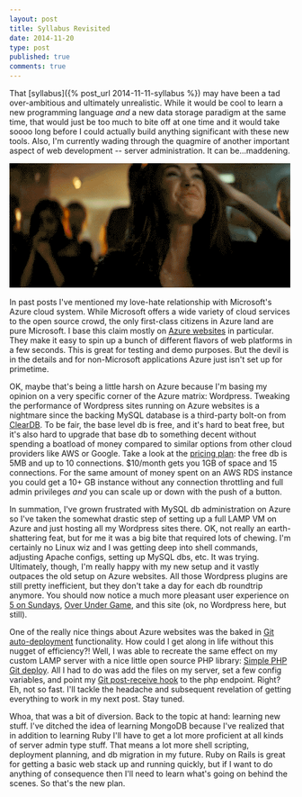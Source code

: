 ```yaml
---
layout: post
title: Syllabus Revisited
date: 2014-11-20
type: post
published: true
comments: true
---
```


That [syllabus]({% post_url 2014-11-11-syllabus %}) may have been a tad over-ambitious and ultimately unrealistic. While it would be cool to learn a new programming language *and* a new data storage paradigm at the same time, that would just be too much to bite off at one time and it would take soooo long before I could actually build anything significant with these new tools. Also, I'm currently wading through the quagmire of another important aspect of web development -- server administration. It can be...maddening.

<img src='/assets/frustrated.gif' alt='Frustrated' />

In past posts I've mentioned my love-hate relationship with Microsoft's Azure cloud system. While Microsoft offers a wide variety of cloud services to the open source crowd, the only first-class citizens in Azure land are pure Microsoft. I base this claim mostly on [Azure websites](http://azure.microsoft.com/en-us/services/websites/) in particular. They make it easy to spin up a bunch of different flavors of web platforms in a few seconds. This is great for testing and demo purposes. But the devil is in the details and for non-Microsoft applications Azure just isn't set up for primetime.

OK, maybe that's being a little harsh on Azure because I'm basing my opinion on a very specific corner of the Azure matrix: Wordpress. Tweaking the performance of Wordpress sites running on Azure websites is a nightmare since the backing MySQL database is a third-party bolt-on from [ClearDB](https://www.cleardb.com/). To be fair, the base level db is free, and it's hard to beat free, but it's also hard to upgrade that base db to something decent without spending a boatload of money compared to similar options from other cloud providers like AWS or Google. Take a look at the [pricing plan](https://www.cleardb.com/pricing/multitenant.view): the free db is 5MB and up to 10 connections. $10/month gets you 1GB of space and 15 connections. For the same amount of money spent on an AWS RDS instance you could get a 10+ GB instance without any connection throttling and full admin privileges *and* you can scale up or down with the push of a button.

In summation, I've grown frustrated with MySQL db administration on Azure so I've taken the somewhat drastic step of setting up a full LAMP VM on Azure and just hosting all my Wordpress sites there. OK, not really an earth-shattering feat, but for me it was a big bite that required lots of chewing. I'm certainly no Linux wiz and I was getting deep into shell commands, adjusting Apache configs, setting up MySQL dbs, etc. It was trying. Ultimately, though, I'm really happy with my new setup and it vastly outpaces the old setup on Azure websites. All those Wordpress plugins are still pretty inefficient, but they don't take a day for each db roundtrip anymore. You should now notice a much more pleasant user experience on [5 on Sundays](http://fiveonsundays.com), [Over Under Game](http://overunderga.me), and this site (ok, no Wordpress here, but still).

One of the really nice things about Azure websites was the baked in [Git auto-deployment](http://azure.microsoft.com/en-us/documentation/articles/web-sites-publish-source-control/) functionality. How could I get along in life without this nugget of efficiency?! Well, I was able to recreate the same effect on my custom LAMP server with a nice little open source PHP library: [Simple PHP Git deploy](https://github.com/markomarkovic/simple-php-git-deploy). All I had to do was add the files on my server, set a few config variables, and point my [Git post-receive hook](https://developer.github.com/webhooks/) to the php endpoint. Right? Eh, not so fast. I'll tackle the headache and subsequent revelation of getting everything to work in my next post. Stay tuned.

Whoa, that was a bit of diversion. Back to the topic at hand: learning new stuff. I've ditched the idea of learning MongoDB because I've realized that in addition to learning Ruby I'll have to get a lot more proficient at all kinds of server admin type stuff. That means a lot more shell scripting, deployment planning, and db migration in my future. Ruby on Rails is great for getting a basic web stack up and running quickly, but if I want to do anything of consequence then I'll need to learn what's going on behind the scenes. So that's the new plan.